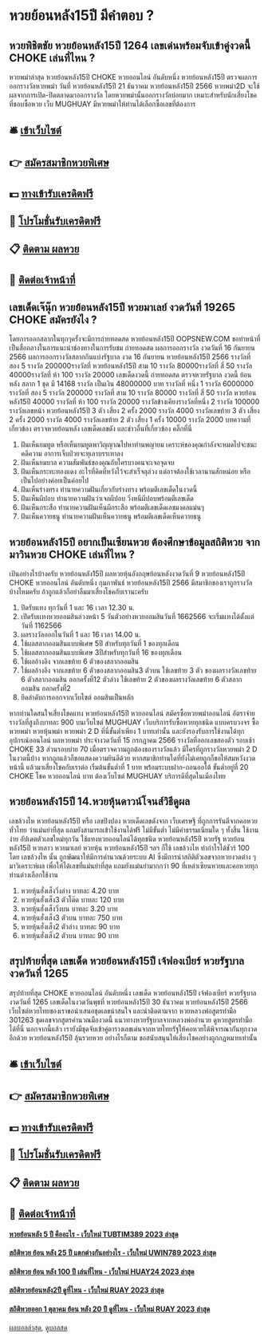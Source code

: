# หวยย้อนหลัง15ปี มีคำตอบ ?
## หวยพิชิตชัย หวยย้อนหลัง15ปี 1264 เลขเด่นพร้อมจับเข้าคู่งวดนี้ CHOKE เล่นที่ไหน ?
หวยพม่าล่าสุด หวยย้อนหลัง15ปี CHOKE หวยออนไลน์ อันดับหนึ่ง หวยย้อนหลัง15ปี ตรวจผลการออกรางวัลหวยพม่า วันที่ หวยย้อนหลัง15ปี 21 ธันวาคม หวยย้อนหลัง15ปี 2566 หวยพม่า2D จะใช้ผลจากการเปิด-ปิดตลาดมาออกรางวัล โดยหวยพม่านั้นออกรางวัลบ่อยมาก เหมาะสำหรับนักเสี่ยงโชคที่ชอบซื้อหวย เว็บ MUGHUAY มีหวยพม่าให้ท่านได้เลือกซื้อเลขที่ต้องการ

## 🛎 [เข้าเว็บไซต์](https://bit.ly/3BG5bNw)
## 👉 [สมัครสมาชิกหวยพิเศษ](https://bit.ly/3BG5bNw)
## 💵 [ทางเข้ารับเครดิตฟรี](https://bit.ly/3C3mvgS)
## 👑 [โปรโมชั่นรับเครดิตฟรี](https://bit.ly/3C3mvgS)
## 📋 [ติดตาม ผลหวย](https://bit.ly/3C3mvgS)
## 📱 [ติดต่อเจ้าหน้าที่](https://bit.ly/3C3mvgS)

## เลขเด็ดเจ๊นุ๊ก หวยย้อนหลัง15ปี หวยมาเลย์ งวดวันที่ 19265 CHOKE สมัครยังไง ?
โดยการออกสลากในทุกๆครั้งจะมีการถ่ายทอดสด หวยย้อนหลัง15ปี OOPSNEW.COM ขอทำหน้าที่เป็นสื่อกลางในการแนะนำช่องทางในการรับชม
ถ่ายทอดสด ผลการออกรางวัล งวดวันที่ 16 กันยายน 2566
ผลการออกรางวัลสลากกินแบ่งรัฐบาล งวด 16 กันยายน หวยย้อนหลัง15ปี 2566
รางวัลที่ สอง 5 รางวัล 200000รางวัลที่ หวยย้อนหลัง15ปี สาม 10 รางวัล 80000รางวัลที่ สี่ 50 รางวัล 40000รางวัลที่ ห้า 100 รางวัล 20000
 เลขเด็ดงวดนี้ ถ่ายทอดสด ตรวจหวยรัฐบาล งวดนี้ ย้อนหลัง 
สลาก 1 ชุด มี 14168 รางวัล เป็นเงิน 48000000 บาท
รางวัลที่ หนึ่ง 1 รางวัล 6000000 รางวัลที่ สอง 5 รางวัล 200000 รางวัลที่ สาม 10 รางวัล 80000 รางวัลที่ สี่ 50 รางวัล หวยย้อนหลัง15ปี 40000 รางวัลที่ ห้า 100 รางวัล 20000 รางวัลข้างเคียงรางวัลที่หนึ่ง 2 รางวัล 100000 รางวัลเลขหน้า หวยย้อนหลัง15ปี 3 ตัว เสี่ยง 2 ครั้ง 2000 รางวัล 4000 รางวัลเลขท้าย 3 ตัว เสี่ยง 2 ครั้ง 2000 รางวัล 4000 รางวัลเลขท้าย 2 ตัว เสี่ยง 1 ครั้ง 10000 รางวัล 2000
บทความที่เกี่ยวข้อง
ตรวจหวยย้อนหลัง เลขเด็ดเลขดัง และข่าวอื่นที่เกี่ยวข้อง คลิ๊กที่นี่
1. ฝันเห็นยมทูต หรือเห็นยมทูตพาวิญญาณไปหาท่านพญายม เคราะห์ของคุณกำลังจะหมดไปจะชนะคดีความ อาการเจ็บป่วยจะทุเลาบรรเทาลง
2. ฝันเห็นยมบาล ความสัมพันธ์ของคุณกับใครบางคนจะเจอจุดจบ
3. ฝันเห็นกระทะทองแดง อะไรที่คิดที่หวังไว้จะสำเร็จลุล่วง แต่อาจต้องใช้เวลานานสักหน่อย หรือ เป็นไปอย่างค่อยเป็นค่อยไป
4. ฝันเห็นร่างทรง ทำนายความฝันเกี่ยวกับร่างทรง พร้อมตีเลขเด็ดในงวดนี้
5. ฝันเห็นผีปอบ ทำนายความฝันว่าเจอผีปอบ วิ่งหนีผีปอบพร้อมตีเลขเด็ด
6. ฝันเห็นกระสือ ทำนายความฝันเห็นผีกระสือ พร้อมตีเลขเด็ดเลขมงคลแม่นๆ
7. ฝันเห็นควายธนู ทำนายความฝันเห็นควายธนู พร้อมตีเลขเด็ดเห็นควายธนู

## หวยย้อนหลัง15ปี อยากเป็นเซียนหวย ต้องศึกษาข้อมูลสถิติหวย จากมาวินหวย CHOKE เล่นที่ไหน ?
เป้นอย่างไรบ้างครับ หวยย้อนหลัง15ปี ผลหวยหุ้นอังกฤษย้อนหลังงวดวันที่ 9 หวยย้อนหลัง15ปี CHOKE หวยออนไลน์ อันดับหนึ่ง กุมภาพันธ์ หวยย้อนหลัง15ปี 2566 มีสมาชิกของเราถูกรางวัลบ้างไหมครับ ถ้าถูกแล้วก็อย่าลืมมาเสี่ยงโชคกับเรานะครับ
1. ปิดรับแทง ทุกวันที่ 1 และ 16 เวลา 12.30 น.
2. เปิดรับเเทงหวยออมสินล่วงหน้า 5 วันตัวอย่างหวยออมสินวันที่ 1662566 จะเริ่มแทงได้ตั้งแต่วันที่ 1162566
3. ผลรางวัลออกในวันที่ 1 และ 16 เวลา 14.00 น.
4. ใช้ผลสลากออมสินแบบพิเศษ 5ปี สำหรับทุกวันที่ 1 ของทุกเดือน
5. ใช้ผลสลากออมสินแบบพิเศษ 3ปีสำหรับทุกวันที่ 16 ของทุกเดือน
6. ใช้ผลอ้างอิง จากเลขท้าย 6 ตัวของสลากออมสิน
7. ใช้ผลอ้างอิง จากเลขท้าย 6 ตัวของสลากออมสิน3 ตัวบน ใช้เลขท้าย 3 ตัว ของผลรางวัลเลขท้าย 6 ตัวสลากออมสิน ออกครั้งที่12 ตัวล่าง ใช้เลขท้าย 2 ตัวของผลรางวัลเลขท้าย 6 ตัวสลากออมสิน ออกครั้งที่2
8. ยึดลำดับการออกจากเว็บไซต์ ออมสินเป็นหลัก

หากท่านใดสนใจเสี่ยงโชคแทง หวยย้อนหลัง15ปี หวยออนไลน์ สมัครซื้อหวยพม่าออนไลน์ อัตราจ่ายรางวัลที่สูงถึงบาทละ 900 บนเว็บไซต์ MUGHUAY เว็บบริการรับซื้อหวยทุกชนิด แบบครบวงจร ซื้อหวยพม่า หวยหุ้นพม่า หวยพม่า 2 D ที่นี่ขั้นต่ำเพียง 1 บาทเท่านั้น และยังรองรับการใช้งานได้ทุกอุปกรณ์ออนไลน์
ผลหวยพม่า ประจำงวดวันที่ 15 กรกฏาคม 2566 รางวัลที่ออกเลขสองตัว รอบเช้า CHOKE 33 ส่วนรอบบ่าย 70 เมื่อตรวจความถูกต้องของรางวัลแล้ว มีใครที่ถูกรางวัลหวยพม่า 2 D ในงวดนี้บ้าง หากถูกแล้วก็ขอแสดงความยินดีด้วย หากสมาชิกท่านใดที่ยังไม่เคยถูกก็ขอให้สมหวังงวดหน้านี้ แล้วมาเสี่ยงโชคกับเราต่อ เริ่มต้นขั้นต่ำที่ 1 บาท พร้อมระบบฝาก-ถอนออโต้ ขั้นต่ำอยู่ที่ 20 CHOKE โชค หวยออนไลน์ บาท ต้องเว็บไซต์ MUGHUAY บริการดีที่สุดในเมืองไทย

## หวยย้อนหลัง15ปี 14.หวยหุ้นดาวน์โจนส์วิธีดูผล
เลขล้วงไห หวยย้อนหลัง15ปี หรือ เลขปิงปอง หวยเด็ดเลขดังจาก เว็บเศรษฐี ที่ถูกการรันตีจากคอหวยทั่วไทย ว่าแม่นยำที่สุด แถมยังสามารถเข้าใช้งานได้ฟรี ไม่มีขั้นต่ำ ไม่มีค่าธรรมเนียมใด ๆ ทั้งสิ้น ใช้งานง่าย อัปเดตตัวเลขใหม่ทุกวัน ใช้แทงหวยออนไลน์ได้ทุกชนิด หวยย้อนหลัง15ปี หวยรัฐ หวยย้อนหลัง15ปี หวยลาว หวยมาเลย์ หวยหุ้น หวยย้อนหลัง15ปี ฯลฯ ก็ใช้ เลขล้วงไห ทำกำไรได้ชัวร์ 100
โดย เลขล้วงไห นั้น ถูกพัฒนาให้มีการคำนวณด้วยระบบ AI ซึ่งมีการนำสถิติตัวเลขจากหวยงวดต่าง ๆ มาวิเคราะห์ผล เพื่อให้ได้เลขที่แม่นยำที่สุด แถมยังแม่นยำมากกว่า 90 ที่เหล่าเซียนหวยและคอหวยทุกท่านต่างเลือกใช้งาน
1. หวยหุ้นฮั่งเส็งวิ่งล่าง บาทละ 4.20 บาท
2. หวยหุ้นฮั่งเส็ง3 ตัวโต๊ด บาทละ 120 บาท
3. หวยหุ้นฮั่งเส็งวิ่งบน บาทละ 3.20 บาท
4. หวยหุ้นฮั่งเส็ง3 ตัวบน บาทละ 750 บาท
5. หวยหุ้นฮั่งเส็ง2 ตัวล่าง บาทละ 90 บาท
6. หวยหุ้นฮั่งเส็ง2 ตัวบน บาทละ 90 บาท

## สรุปท้ายที่สุด เลขเด็ด หวยย้อนหลัง15ปี เจ้ฟองเบียร์ หวยรัฐบาล งวดวันที่ 1265
สรุปท้ายที่สุด CHOKE หวยออนไลน์ อันดับหนึ่ง เลขเด็ด หวยย้อนหลัง15ปี เจ้ฟองเบียร์ หวยรัฐบาล งวดวันที่ 1265 เลขเด็ดในงวดวันพุธที่ หวยย้อนหลัง15ปี 30 ธันวาคม หวยย้อนหลัง15ปี 2566 เว็บไซต์หวยไทยของเราขอนำเสนอชุดเลขน่าสนใจ และน่าติดตามจาก หวยหลวงพ่อสูตรทำมือ 301263 ชุดเลขจากสูตรคำนวณมืองวดนี้ แนวทางหวยรัฐบาลจากหลวงพ่ออำนวย ดูหวยสูตรทำมือได้ที่นี่ นอกจากนี้แล้ว เรายังมีชุดจับเข้าคู่ตารางเลขเด่นจากหวยไทยรัฐให้คอหวยได้พิจารณากันทุกงวดอีกด้วย หวยย้อนหลัง15ปี ลุ้นรวยหวย อย่างไรก็ตาม ขอสนับสนุนให้เสี่ยงโชคอย่างถูกกฎหมายเท่านั้น

## 🛎 [เข้าเว็บไซต์](https://bit.ly/3BG5bNw)
## 👉 [สมัครสมาชิกหวยพิเศษ](https://bit.ly/3BG5bNw)
## 💵 [ทางเข้ารับเครดิตฟรี](https://bit.ly/3C3mvgS)
## 👑 [โปรโมชั่นรับเครดิตฟรี](https://bit.ly/3C3mvgS)
## 📋 [ติดตาม ผลหวย](https://bit.ly/3C3mvgS)
## 📱 [ติดต่อเจ้าหน้าที่](https://bit.ly/3C3mvgS)

#### [หวยย้อนหลัง 5 ปี คืออะไร - เว็บใหม่ TUBTIM389 2023 ล่าสุด](https://atom.io/themes/หวยย้อนหลัง%205%20ปี%20คืออะไร%20-%20เว็บใหม่%20tubtim389%202023%20ล่าสุด)
#### [สถิติหวย ย้อน หลัง 25 ปี แตกต่างกันอย่างไร - เว็บใหม่ UWIN789 2023 ล่าสุด](https://atom.io/themes/สถิติหวย%20ย้อน%20หลัง%2025%20ปี%20แตกต่างกันอย่างไร%20-%20เว็บใหม่%20uwin789%202023%20ล่าสุด)
#### [สถิติหวย ย้อน หลัง 100 ปี เล่นที่ไหน - เว็บใหม่ HUAY24 2023 ล่าสุด](https://atom.io/themes/สถิติหวย%20ย้อน%20หลัง%20100%20ปี%20เล่นที่ไหน%20-%20เว็บใหม่%20huay24%202023%20ล่าสุด)
#### [สถิติหวยย้อนหลัง2ปี ดูที่ไหน - เว็บใหม่ RUAY 2023 ล่าสุด](https://atom.io/themes/สถิติหวยย้อนหลัง2ปี%20ดูที่ไหน%20-%20เว็บใหม่%20ruay%202023%20ล่าสุด)
#### [สถิติหวยออก 1 ตุลาคม ย้อน หลัง 20 ปี ดูที่ไหน - เว็บใหม่ RUAY 2023 ล่าสุด](https://atom.io/themes/สถิติหวยออก%201%20ตุลาคม%20ย้อน%20หลัง%2020%20ปี%20ดูที่ไหน%20-%20เว็บใหม่%20ruay%202023%20ล่าสุด)

[ผลบอลล่าสุด](https://siamsport.tv "ผลบอลล่าสุด"), [ดูบอลสด](https://siamsport.tv/ดูบอลสด "ดูบอลสด")